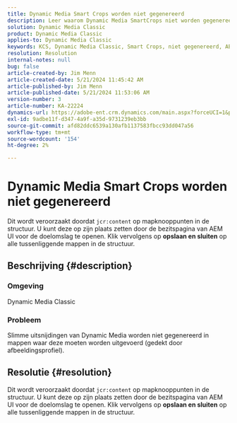 ```yaml
---
title: Dynamic Media Smart Crops worden niet gegenereerd
description: Leer waarom Dynamic Media SmartCrops niet worden gegenereerd in mappen waar deze moeten worden geplaatst (bedekt door afbeeldingsprofiel).
solution: Dynamic Media Classic
product: Dynamic Media Classic
applies-to: Dynamic Media Classic
keywords: KCS, Dynamic Media Classic, Smart Crops, niet gegenereerd, AEM, Adobe Experience Manager, Problemen oplossen
resolution: Resolution
internal-notes: null
bug: false
article-created-by: Jim Menn
article-created-date: 5/21/2024 11:45:42 AM
article-published-by: Jim Menn
article-published-date: 5/21/2024 11:53:06 AM
version-number: 3
article-number: KA-22224
dynamics-url: https://adobe-ent.crm.dynamics.com/main.aspx?forceUCI=1&pagetype=entityrecord&etn=knowledgearticle&id=fc54ada4-6717-ef11-9f8a-6045bd006268
exl-id: 9adbe11f-d347-4a9f-a35d-9731239eb3bb
source-git-commit: afd82ddc6539a130afb1137583fbcc93dd047a56
workflow-type: tm+mt
source-wordcount: '154'
ht-degree: 2%

---
```


# Dynamic Media Smart Crops worden niet gegenereerd


Dit wordt veroorzaakt doordat `jcr:content` op mapknooppunten in de structuur. U kunt deze op zijn plaats zetten door de bezitspagina van AEM UI voor de doelomslag te openen. Klik vervolgens op <b>opslaan en sluiten</b> op alle tussenliggende mappen in de structuur.

## Beschrijving {#description}


### Omgeving

Dynamic Media Classic

### Probleem

Slimme uitsnijdingen van Dynamic Media worden niet gegenereerd in mappen waar deze moeten worden uitgevoerd (gedekt door afbeeldingsprofiel).


## Resolutie {#resolution}


Dit wordt veroorzaakt doordat `jcr:content` op mapknooppunten in de structuur. U kunt deze op zijn plaats zetten door de bezitspagina van AEM UI voor de doelomslag te openen. Klik vervolgens op <b>opslaan en sluiten</b> op alle tussenliggende mappen in de structuur.
